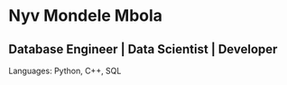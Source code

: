 # Nyv Mondele Mbola
<h2>Database Engineer | Data Scientist | Developer</h2>

Languages: Python, C++, SQL
